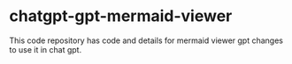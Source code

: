 # chatgpt-gpt-mermaid-viewer
This code repository has code and details for mermaid viewer gpt changes to use it in chat gpt.
